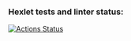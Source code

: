 ### Hexlet tests and linter status:
[![Actions Status](https://github.com/MKashtanov/python-project-49/workflows/hexlet-check/badge.svg)](https://github.com/MKashtanov/python-project-49/actions)